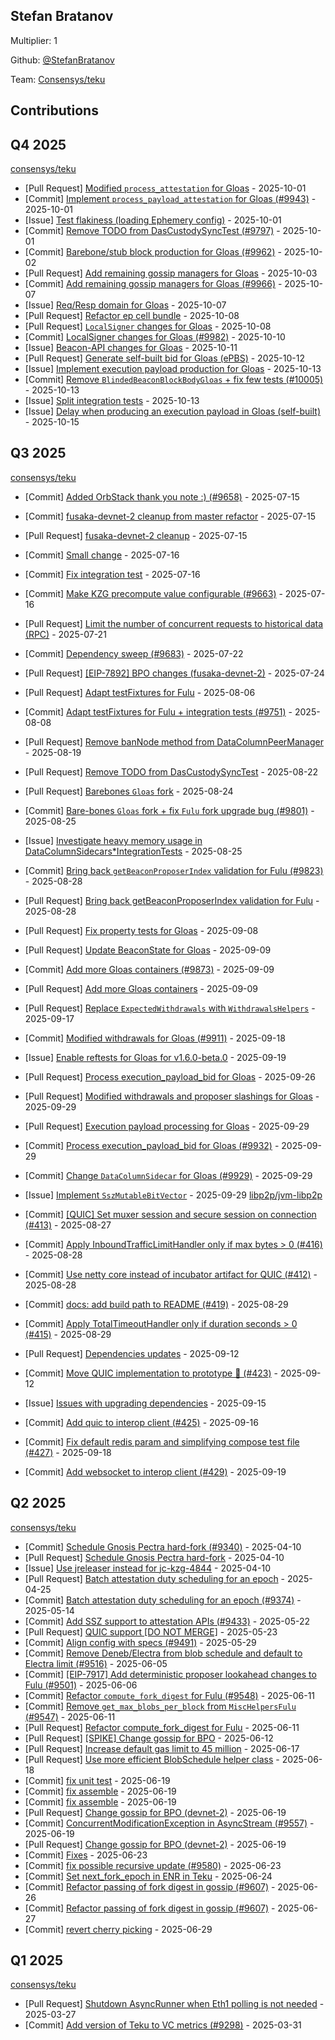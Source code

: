 
## Stefan Bratanov
Multiplier: 1

Github: [@StefanBratanov](https://github.com/StefanBratanov)

Team: [Consensys/teku](https://github.com/Consensys/teku/pulls?q=author%3AStefanBratanov)

## Contributions

## Q4 2025


[consensys/teku](https://github.com/consensys/teku)
* [Pull Request] [Modified `process_attestation` for Gloas](https://github.com/Consensys/teku/pull/9951) - 2025-10-01
* [Commit] [Implement `process_payload_attestation` for Gloas (#9943)](https://github.com/Consensys/teku/commit/001ab8bb613137ee50262bcac8d49ac098d19597) - 2025-10-01
* [Issue] [Test flakiness (loading Ephemery config)](https://github.com/Consensys/teku/issues/9950) - 2025-10-01
* [Commit] [Remove TODO from DasCustodySyncTest (#9797)](https://github.com/Consensys/teku/commit/5a59f3dd8c3a78a6375d8993712f79a2ffbd796e) - 2025-10-01
* [Commit] [Barebone/stub block production for Gloas (#9962)](https://github.com/Consensys/teku/commit/8b7486408e2ce05e52447025e543aaed2d55ea02) - 2025-10-02
* [Pull Request] [Add remaining gossip managers for Gloas](https://github.com/Consensys/teku/pull/9966) - 2025-10-03
* [Commit] [Add remaining gossip managers for Gloas (#9966)](https://github.com/Consensys/teku/commit/71d0c2a6ea89bffc088f7badadad4ab3ec1dac26) - 2025-10-07
* [Issue] [Req/Resp domain for Gloas](https://github.com/Consensys/teku/issues/9974) - 2025-10-07
* [Pull Request] [Refactor ep cell bundle](https://github.com/Consensys/teku/pull/9983) - 2025-10-08
* [Pull Request] [`LocalSigner` changes for Gloas](https://github.com/Consensys/teku/pull/9982) - 2025-10-08
* [Commit] [LocalSigner changes for Gloas (#9982)](https://github.com/Consensys/teku/commit/9c244fb8217cfe66b3f7beb111b65003f3dbcc3b) - 2025-10-10
* [Issue] [Beacon-API changes for Gloas](https://github.com/Consensys/teku/issues/9997) - 2025-10-11
* [Pull Request] [Generate self-built bid for Gloas (ePBS)](https://github.com/Consensys/teku/pull/9999) - 2025-10-12
* [Issue] [Implement execution payload production for Gloas](https://github.com/Consensys/teku/issues/10008) - 2025-10-13
* [Commit] [Remove `BlindedBeaconBlockBodyGloas` + fix few tests (#10005)](https://github.com/Consensys/teku/commit/bec203a4de2be29c1e680e7bae5a2ffefa52c2ec) - 2025-10-13
* [Issue] [Split integration tests](https://github.com/Consensys/teku/issues/10007) - 2025-10-13
* [Issue] [Delay when producing an execution payload in Gloas (self-built)](https://github.com/Consensys/teku/issues/10018) - 2025-10-15
## Q3 2025


[consensys/teku](https://github.com/consensys/teku)
* [Commit] [Added OrbStack thank you note :) (#9658)](https://github.com/Consensys/teku/commit/437b3cda9690785bb8e8534f8cbf2a37494af6b1) - 2025-07-15
* [Commit] [fusaka-devnet-2 cleanup from master refactor](https://github.com/Consensys/teku/commit/919f0eb485e87d77b56042f4c5df342da9c6901f) - 2025-07-15
* [Pull Request] [fusaka-devnet-2 cleanup](https://github.com/Consensys/teku/pull/9664) - 2025-07-15
* [Commit] [Small change](https://github.com/Consensys/teku/commit/589c811236c89f17f9aae49e3999478a94df2ac4) - 2025-07-16
* [Commit] [Fix integration test](https://github.com/Consensys/teku/commit/8d0565a1cee83632180b10e98eb28879b05ffb15) - 2025-07-16
* [Commit] [Make KZG precompute value configurable (#9663)](https://github.com/Consensys/teku/commit/8941e9ffb528a6bbea7b7ac24499b914db127d40) - 2025-07-16
* [Pull Request] [Limit the number of concurrent requests to historical data (RPC)](https://github.com/Consensys/teku/pull/9689) - 2025-07-21
* [Commit] [Dependency sweep (#9683)](https://github.com/Consensys/teku/commit/3f31a217637480935449898c1a0e2d7cd23f7f0e) - 2025-07-22
* [Pull Request] [[EIP-7892] BPO changes (fusaka-devnet-2)](https://github.com/Consensys/teku/pull/9706) - 2025-07-24
* [Pull Request] [Adapt testFixtures for Fulu](https://github.com/Consensys/teku/pull/9751) - 2025-08-06
* [Commit] [Adapt testFixtures for Fulu + integration tests (#9751)](https://github.com/Consensys/teku/commit/b15588cb8070ffe373de3f8be8f721ed65051aa3) - 2025-08-08
* [Pull Request] [Remove banNode method from DataColumnPeerManager](https://github.com/Consensys/teku/pull/9782) - 2025-08-19
* [Pull Request] [Remove TODO from DasCustodySyncTest](https://github.com/Consensys/teku/pull/9797) - 2025-08-22
* [Pull Request] [Barebones `Gloas` fork](https://github.com/Consensys/teku/pull/9801) - 2025-08-24
* [Commit] [Bare-bones `Gloas` fork + fix `Fulu` fork upgrade bug (#9801)](https://github.com/Consensys/teku/commit/59a2621730c9749499e7c7dcd6808b7502381de8) - 2025-08-25
* [Issue] [Investigate heavy memory usage in DataColumnSidecars*IntegrationTests](https://github.com/Consensys/teku/issues/9803) - 2025-08-25

* [Commit] [Bring back `getBeaconProposerIndex` validation for Fulu (#9823)](https://github.com/Consensys/teku/commit/50be3d3e316b03088c40a5a2d95ed6a1141fa6ce) - 2025-08-28
* [Pull Request] [Bring back getBeaconProposerIndex validation for Fulu](https://github.com/Consensys/teku/pull/9823) - 2025-08-28
* [Pull Request] [Fix property tests for Gloas](https://github.com/Consensys/teku/pull/9864) - 2025-09-08
* [Pull Request] [Update BeaconState for Gloas](https://github.com/Consensys/teku/pull/9876) - 2025-09-09
* [Commit] [Add more Gloas containers (#9873)](https://github.com/Consensys/teku/commit/0c11dbb9e852ed0a6e51ebf6bac6f31f58052c10) - 2025-09-09
* [Pull Request] [Add more Gloas containers](https://github.com/Consensys/teku/pull/9873) - 2025-09-09
* [Pull Request] [Replace `ExpectedWithdrawals` with `WithdrawalsHelpers`](https://github.com/Consensys/teku/pull/9907) - 2025-09-17
* [Commit] [Modified withdrawals for Gloas (#9911)](https://github.com/Consensys/teku/commit/6cdd9948a088d0d1286b0b1e5bed21eaece0f289) - 2025-09-18
* [Issue] [Enable reftests for Gloas for v1.6.0-beta.0](https://github.com/Consensys/teku/issues/9915) - 2025-09-19
* [Pull Request] [Process execution_payload_bid for Gloas](https://github.com/Consensys/teku/pull/9932) - 2025-09-26
* [Pull Request] [Modified withdrawals and proposer slashings for Gloas](https://github.com/Consensys/teku/pull/9940) - 2025-09-29
* [Pull Request] [Execution payload processing for Gloas](https://github.com/Consensys/teku/pull/9939) - 2025-09-29
* [Commit] [Process execution_payload_bid for Gloas (#9932)](https://github.com/Consensys/teku/commit/e4762116548bfa9ee927f1728ce0defd89b6e1b5) - 2025-09-29
* [Commit] [Change `DataColumnSidecar` for Gloas (#9929)](https://github.com/Consensys/teku/commit/28b6cabb2f2a3cce3844bd9a73fa8217de45528d) - 2025-09-29
* [Issue] [Implement `SszMutableBitVector`](https://github.com/Consensys/teku/issues/9936) - 2025-09-29
[libp2p/jvm-libp2p](https://github.com/libp2p/jvm-libp2p)
* [Commit] [[QUIC] Set muxer session and secure session on connection (#413)](https://github.com/libp2p/jvm-libp2p/commit/3d4b05fa1315e9af90a50d1d3204d0717d7f90ae) - 2025-08-27
* [Commit] [Apply InboundTrafficLimitHandler only if max bytes > 0 (#416)](https://github.com/libp2p/jvm-libp2p/commit/25dd797a57715ab32ac4b3431bc98a997383f2f4) - 2025-08-28
* [Commit] [Use netty core instead of incubator artifact for QUIC (#412)](https://github.com/libp2p/jvm-libp2p/commit/33ffc1ac03b7c69df995a7316b1bf0d116f4c8eb) - 2025-08-28
* [Commit] [docs: add build path to README (#419)](https://github.com/libp2p/jvm-libp2p/commit/1419d27e87951ec7d94fd6baa62a97ffd83b5ad8) - 2025-08-29
* [Commit] [Apply TotalTimeoutHandler only if duration seconds > 0 (#415)](https://github.com/libp2p/jvm-libp2p/commit/63d74d0166e9f64cb49129e154c60e69d1cc557c) - 2025-08-29
* [Pull Request] [Dependencies updates](https://github.com/libp2p/jvm-libp2p/pull/424) - 2025-09-12
* [Commit] [Move QUIC implementation to prototype 🍋  (#423)](https://github.com/libp2p/jvm-libp2p/commit/8aa477df9e1c9a452706a8f51a7eee10df78c924) - 2025-09-12
* [Issue] [Issues with upgrading dependencies](https://github.com/libp2p/jvm-libp2p/issues/426) - 2025-09-15
* [Commit] [Add quic to interop client (#425)](https://github.com/libp2p/jvm-libp2p/commit/8104b864d8659aa5ec3fc258f21f5105b3eb2197) - 2025-09-16
* [Commit] [Fix default redis param and simplifying compose test file (#427)](https://github.com/libp2p/jvm-libp2p/commit/a0123a62d1dd850c960ce3b71bb2a6af946362f6) - 2025-09-18
* [Commit] [Add websocket to interop client (#429)](https://github.com/libp2p/jvm-libp2p/commit/09b67d7fab3c7de8e875b973ad70aaa2dae523d5) - 2025-09-19
## Q2 2025


[consensys/teku](https://github.com/consensys/teku)
* [Commit] [Schedule Gnosis Pectra hard-fork (#9340)](https://github.com/Consensys/teku/commit/2477b9a70304f90457a1df763ce1e10139d9bf09) - 2025-04-10
* [Pull Request] [Schedule Gnosis Pectra hard-fork](https://github.com/Consensys/teku/pull/9340) - 2025-04-10
* [Issue] [Use jreleaser instead for jc-kzg-4844](https://github.com/Consensys/teku/issues/9339) - 2025-04-10
* [Pull Request] [Batch attestation duty scheduling for an epoch](https://github.com/Consensys/teku/pull/9374) - 2025-04-25
* [Commit] [Batch attestation duty scheduling for an epoch (#9374)](https://github.com/Consensys/teku/commit/03b0df774e0fbe2e7fbb08e7bf04b873209b3894) - 2025-05-14
* [Commit] [Add SSZ support to attestation APIs (#9433)](https://github.com/Consensys/teku/commit/82b506dcaf7846e77788c786f0721f698c8109fc) - 2025-05-22
* [Pull Request] [QUIC support [DO NOT MERGE]](https://github.com/Consensys/teku/pull/9484) - 2025-05-23
* [Commit] [Align config with specs (#9491)](https://github.com/Consensys/teku/commit/8900d44763ee371d861620250d991b2aa76f5dbc) - 2025-05-29
* [Commit] [Remove Deneb/Electra from blob schedule and default to Electra limit (#9516)](https://github.com/Consensys/teku/commit/7ce9231c7f1e97a3a729842abb0a19edf0a57289) - 2025-06-05
* [Commit] [[EIP-7917] Add deterministic proposer lookahead changes to Fulu (#9501)](https://github.com/Consensys/teku/commit/4632aa6dc1d4a46f79e41b0f726530d221605c65) - 2025-06-06
* [Commit] [Refactor `compute_fork_digest` for Fulu (#9548)](https://github.com/Consensys/teku/commit/cf04808f4be66f2af3c9448331c8c94de47020e1) - 2025-06-11
* [Commit] [Remove `get_max_blobs_per_block` from `MiscHelpersFulu` (#9547)](https://github.com/Consensys/teku/commit/3150d8c8307169d54579c3ede1fb012206bfc774) - 2025-06-11
* [Pull Request] [Refactor compute_fork_digest for Fulu](https://github.com/Consensys/teku/pull/9548) - 2025-06-11
* [Pull Request] [[SPIKE] Change gossip for BPO](https://github.com/Consensys/teku/pull/9555) - 2025-06-12
* [Pull Request] [Increase default gas limit to 45 million](https://github.com/Consensys/teku/pull/9559) - 2025-06-17
* [Pull Request] [Use more efficient BlobSchedule helper class](https://github.com/Consensys/teku/pull/9563) - 2025-06-18
* [Commit] [fix unit test](https://github.com/Consensys/teku/commit/3c5589684a25363ec6c62ab2a260fb151af854b9) - 2025-06-19
* [Commit] [fix assemble](https://github.com/Consensys/teku/commit/86c502dd048c9448da066a54f04da109f0073339) - 2025-06-19
* [Commit] [fix assemble](https://github.com/Consensys/teku/commit/77503a9d4013a517bd51b576caf73c98c40c6603) - 2025-06-19
* [Pull Request] [Change gossip for BPO (devnet-2)](https://github.com/Consensys/teku/pull/9578) - 2025-06-19
* [Commit] [ConcurrentModificationException in AsyncStream (#9557)](https://github.com/Consensys/teku/commit/aff5680fbd459be00f28d1c8e72f20d5a59524a8) - 2025-06-19
* [Pull Request] [Change gossip for BPO (devnet-2)](https://github.com/Consensys/teku/pull/9577) - 2025-06-19
* [Commit] [Fixes](https://github.com/Consensys/teku/commit/6221741376573ddf8c7ea0524cfa0bb95aa573fc) - 2025-06-23
* [Commit] [fix possible recursive update (#9580)](https://github.com/Consensys/teku/commit/37b61654d82185310b9a35230a9ec3c1c944abd1) - 2025-06-23
* [Commit] [Set next_fork_epoch in ENR in Teku](https://github.com/Consensys/teku/commit/254bcf2fcde7efc382422c3e798bc74bf5088aa3) - 2025-06-24
* [Commit] [Refactor passing of fork digest in gossip (#9607)](https://github.com/Consensys/teku/commit/bcc140dee18eb0af45726c7ab9c0506bb933d05f) - 2025-06-26
* [Commit] [Refactor passing of fork digest in gossip (#9607)](https://github.com/Consensys/teku/commit/1f71828bd10381a9c3670cfbc73b21ed13dfbdc3) - 2025-06-27
* [Commit] [revert cherry picking](https://github.com/Consensys/teku/commit/1628c348d7581e9693ad752d8cacdcb19ce17c73) - 2025-06-29
## Q1 2025

[consensys/teku](https://github.com/consensys/teku)
* [Pull Request] [Shutdown AsyncRunner when Eth1 polling is not needed](https://github.com/Consensys/teku/pull/9290) - 2025-03-27
* [Commit] [Add version of Teku to VC metrics (#9298)](https://github.com/Consensys/teku/commit/5b806dd3ea2bd7e9c32cfa15ad633837b1e793c2) - 2025-03-31
